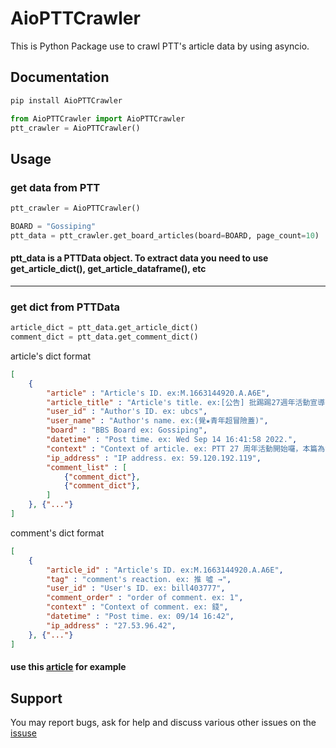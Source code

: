 # AioPTTCrawler

This is Python Package use to crawl PTT's article data by using asyncio.

## Documentation

```bash
pip install AioPTTCrawler
```

```python
from AioPTTCrawler import AioPTTCrawler
ptt_crawler = AioPTTCrawler()
```

## Usage

### get data from PTT

```python
ptt_crawler = AioPTTCrawler()

BOARD = "Gossiping"
ptt_data = ptt_crawler.get_board_articles(board=BOARD, page_count=10)
```

#### ptt_data is a PTTData object. To extract data you need to use get_article_dict(), get_article_dataframe(), etc

---

### get dict from PTTData

```python
article_dict = ptt_data.get_article_dict()
comment_dict = ptt_data.get_comment_dict()
```

article's dict format

```json
[
    {
        "article" : "Article's ID. ex:M.1663144920.A.A6E",
        "article_title" : "Article's title. ex:[公告] 批踢踢27週年活動宣導公告更新",
        "user_id" : "Author's ID. ex: ubcs",
        "user_name" : "Author's name. ex:(覺★青年超冒險蓋)",
        "board" : "BBS Board ex: Gossiping",
        "datetime" : "Post time. ex: Wed Sep 14 16:41:58 2022.",
        "context" : "Context of article. ex: PTT 27 周年活動開始囉，本篇為置底宣導，詳情參閱下面資料...",
        "ip_address" : "IP address. ex: 59.120.192.119",
        "comment_list" : [
            {"comment_dict"},
            {"comment_dict"},
        ]
    }, {"..."}
]
```

comment's dict format

```json
[
    {
        "article_id" : "Article's ID. ex:M.1663144920.A.A6E",
        "tag" : "comment's reaction. ex: 推 噓 →",
        "user_id" : "User's ID. ex: bill403777",
        "comment_order" : "order of comment. ex: 1",
        "context" : "Context of comment. ex: 錢",
        "datetime" : "Post time. ex: 09/14 16:42",
        "ip_address" : "27.53.96.42",
    }, {"..."}
]
```

#### use this [article][] for example

[article]: https://www.ptt.cc/bbs/Gossiping/M.1663144920.A.A6E.html

## Support

You may report bugs, ask for help and discuss various other issues on the [issuse][]

[issuse]: https://github.com/DOUIF/aio-ptt-crawler/issues
